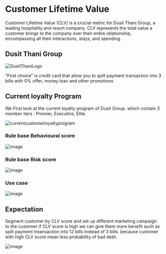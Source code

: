 # Customer Lifetime Value

Customer Lifetime Value (CLV) is a crucial metric for Dusit Thani Group, a leading hospitality and resort company. CLV represents the total value a customer brings to the company over their entire relationship, encompassing all their interactions, stays, and spending.

## Dusit Thani Group
![DusitThaniLogo](Image/Dusit%Thani%Group.PNG)

"First choice" is credit card that allow you to split payment transaction into 3 bills with 0% offer, money loan and other promotions

## Current loyalty Program
We First look at the current loyalty program of Dusit Group. which contain 3 member tiers : Premier, Executive, Elite.

![currentcustomerloyaltyprogram](Image/Current%Loyalty%Program.PNG)

### Rule base Behavioural score
![image](Firstchoice-6.png)

### Rule base Risk score
![image](Firstchoice-7.png)

### Use case
![image](Firstchoice-08.png)

## Expectation
Segment customer by CLV score and set up different marketing campaign to the customer
if CLV score is high we can give them more benefit such as spilt payment treansaction into 12 bills instead of 3 bills.
because customer with high CLV score mean less probability of bad debt.

![image](Firstchoice-4.png)
